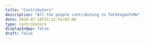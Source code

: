 ```yaml
---
title: "Contributors"
description: "All the people contributing to TalkVeganToMe"
date: 2019-07-18T21:21:51+01:00
type: contributors
displayInApp: false
draft: false
---
```


